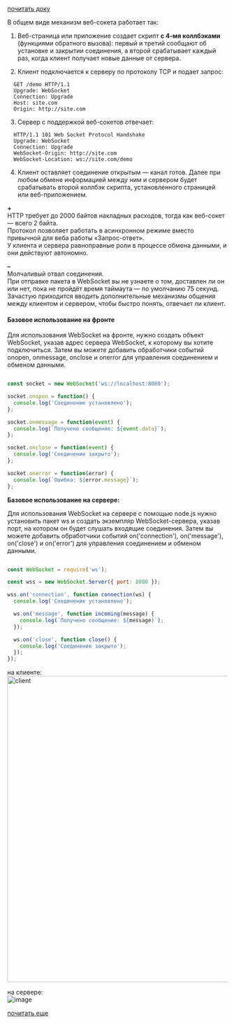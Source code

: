 [почитать доку](https://learn.javascript.ru/websocket)  
  
В общем виде механизм веб-сокета работает так:  
  
1. Веб-страница или приложение создает скрипт **с 4-мя коллбэками** (функциями обратного вызова):
   первый и третий сообщают об установке и закрытии соединения, а второй срабатывает каждый раз, когда клиент получает новые данные от сервера.
  
3. Клиент подключается к серверу по протоколу TCP и подает запрос:
```
  GET /demo HTTP/1.1
  Upgrade: WebSocket
  Connection: Upgrade
  Host: site.com
  Origin: http://site.com
```
  
3. Сервер с поддержкой веб-сокетов отвечает:
```
  HTTP/1.1 101 Web Socket Protocol Handshake
  Upgrade: WebSocket
  Connection: Upgrade
  WebSocket-Origin: http://site.com
  WebSocket-Location: ws://site.com/demo
```
  
4. Клиент оставляет соединение открытым — канал готов. Далее при любом обмене информацией между ним и сервером будет срабатывать второй коллбэк скрипта, установленного страницей или веб-приложением.
  
**+**  
  HTTP требует до 2000 байтов накладных расходов, тогда как веб-сокет — всего 2 байта.  
  Протокол позволяет работать в асинхронном режиме вместо привычной для веба работы «Запрос-ответ».  
  У клиента и сервера равноправные роли в процессе обмена данными, и они действуют автономно.  

  **–**  
  Молчаливый отвал соединения.  
  При отправке пакета в WebSocket вы не узнаете о том, доставлен ли он или нет, пока не пройдёт время таймаута — по умолчанию 75 секунд.  
  Зачастую приходится вводить дополнительные механизмы общения между клиентом и сервером, чтобы быстро понять, отвечает ли клиент.  
  
 #### **Базовое использование на фронте**  
  
Для использования WebSocket на фронте, нужно создать объект WebSocket, указав адрес сервера WebSocket, к которому вы хотите подключиться. Затем вы можете добавить обработчики событий onopen, onmessage, onclose и onerror для управления соединением и обменом данными.  
  
  ```javascript

  const socket = new WebSocket('ws://localhost:8080');
  
  socket.onopen = function() {
    console.log('Соединение установлено');
  };
  
  socket.onmessage = function(event) {
    console.log(`Получено сообщение: ${event.data}`);
  };
  
  socket.onclose = function(event) {
    console.log('Соединение закрыто');
  };
  
  socket.onerror = function(error) {
    console.log(`Ошибка: ${error.message}`);
  };

```

  **Базовое использование на сервере:**  
    
  Для использования WebSocket на сервере с помощью node.js нужно установить пакет ws и создать экземпляр WebSocket-сервера, указав порт, на котором он будет слушать входящие соединения. Затем вы можете добавить обработчики событий on('connection'), on('message'), on('close') и on('error') для управления соединением и обменом данными.  
  
```javascript

const WebSocket = require('ws');

const wss = new WebSocket.Server({ port: 8080 });

wss.on('connection', function connection(ws) {
  console.log('Соединение установлено');

  ws.on('message', function incoming(message) {
    console.log(`Получено сообщение: ${message}`);
  });

  ws.on('close', function close() {
    console.log('Соединение закрыто');
  });
});

```
  
   
на клиенте:  
<img src="https://github.com/Highflyingexpress/fe-themes/assets/107925514/8493542c-079f-4334-b710-a7819638b777" width=700 alt="client">

на сервере:  
![image](https://github.com/Highflyingexpress/fe-themes/assets/107925514/d4aafad7-c618-41b1-9b60-de5e6ffbd5ed)

[почитать еще](https://habr.com/ru/articles/727696/)


     

